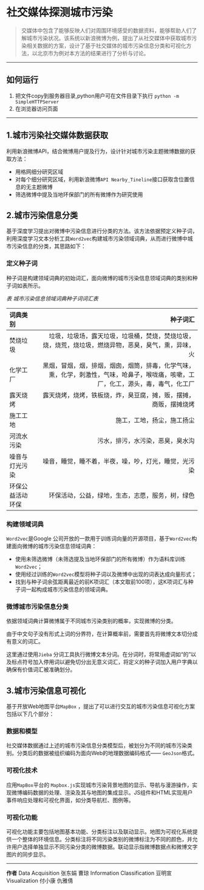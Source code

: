 # 社交媒体探测城市污染 

> 交媒体中包含了能够反映人们对周围环境感受的数据资料，能够帮助人们了解城市污染状况。该系统以新浪微博为例，提出了从社交媒体中获取城市污染相关数据的方案，设计了基于社交媒体的城市污染信息分类和可视化方法，以北京市为例对本方法的结果进行了分析与讨论。

---
## 如何运行
1. 把文件copy到服务器目录,python用户可在文件目录下执行
`python -m SimpleHTTPServer`
2. 在浏览器访问页面 

---


## 1.城市污染社交媒体数据获取

利用新浪微博API，结合微博用户提及行为，设计针对城市污染主题微博数据的获取方法：

- 用格网细分研究区域
- 对每个细分研究区域，利用新浪微博`API Nearby_Tineline`接口获取含位置信息的无主题微博
- 筛选微博中提及当地环保部门的所有微博作为研究使用

## 2.城市污染信息分类

基于深度学习提出对微博中污染信息进行分类的方法。该方法依据预定义种子词，利用深度学习文本分析工具`Word2vec`构建城市污染领域词典，从而进行微博中城市污染信息的分类，其思路如下：

### 定义种子词

种子词是构建领域词典的初始词汇，面向微博的城市污染信息领域词典的类别和种子词如表所示。

*表 城市污染信息领域词典种子词词汇表*
	
| 词典类别      |    种子词汇 |
| :-------- | --------:| 
| 焚烧垃圾  | 垃圾，垃圾场，露天垃圾，垃圾桶，焚烧，焚烧垃圾，烧，烧荒，烧垃圾，燃烧异物，恶臭，臭气，熏，异味，火 |  
| 化学工厂     |   黑烟，冒烟，烟，排烟，烟囱，烟筒，排毒，化学气味，熏，化学，刺激性，气味，呛鼻子，喉咙痛，咳嗽，工厂，化工，源头，毒，毒气，化工厂 |  
| 露天烧烤      |  露天烧烤，烧烤，铁板烧，炸，臭豆腐，摊，贩，摆摊，商贩，摆摊烧烤 |
|施工工地 |	施工，工地，扬尘，施工扬尘|
|河流水污染|	污水，排污，水污染，恶臭，臭水沟|
|噪音与灯光污染|	噪音，睡觉，睡不着，半夜，噪，吵，灯光，睡觉，光污染|
|环保公益活动	环保| 环保活动，公益，绿地，生态，志愿，服务，树，绿色|

### 构建领域词典

`Word2vec`是Google 公司开放的一款用于训练词向量的开源项目，基于`Word2vec`构建面向微博的城市污染信息领域词典：

- 使用未筛选微博（未筛选提及当地环保部门的所有微博）作为语料库训练`Word2vec`；
- 使用经过训练的`Word2vec`模型将种子词以及微博中出现的词表达成向量形式；
- 找到与种子词余弦距离最近的前K项词汇（本文取前100项），这K项词汇与种子词一起构成城市污染信息的领域词典。

### 微博城市污染信息分类

依据领域词典计算微博属于不同城市污染类别的概率，实现微博的分类。

由于中文句子没有形式上词的分界符，在计算概率前，需要首先将微博文本切分成有意义的词汇。

这里通过使用`Jieba` 分词工具执行微博文本分词。在分词时，将常用虚词如“的”以及标点符号加入停用词以避免切分出无意义词汇，将定义的种子词加入用户字典以确保有价值词汇被准确划分。

## 3.城市污染信息可视化

基于开放Web地图平台`MapBox` ，提出了可以进行交互的城市污染信息可视化方案包括以下几个部分：
 

### 数据和模型
社交媒体数据通过上述的城市污染信息分类模型后，被划分为不同的城市污染类别。分类后的数据被组织编码为面向Web的地理数据编码格式—— `GeoJson`格式。
### 可视化技术
应用`MapBox`平台的 `Mapbox.js`实现城市污染背景地图的显示、导航与漫游操作，实现微博编码数据的处理、渲染及其与地图的集成显示。JS组件和HTML实现用户事件响应处理和可视化界面，如分类导航栏、图例等。
### 可视化功能
可视化功能主要包括地图基本功能、分类标注以及联动显示。地图为可视化系统提供一个整体的环境信息。分类标注将不同污染类别的微博标注为不同的颜色，并允许用户选择单独显示不同污染分类的微博数据。联动显示指微博数据点和微博文字图片的同步显示。


---
**作者**
 Data Acquisition                张东娟 曹琼
 Information Classification           豆明宣
 Visualization                  付小康  仇雅倩
